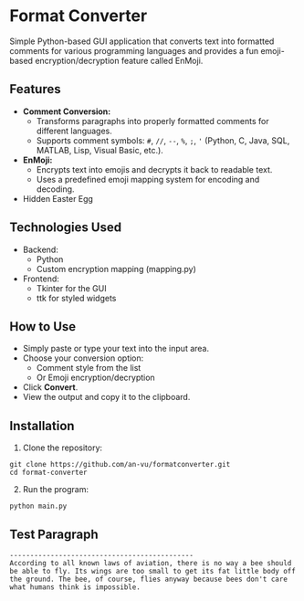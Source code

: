 # Format Converter

Simple Python-based GUI application that converts text into formatted comments for various programming languages and provides a fun emoji-based encryption/decryption feature called EnMoji.

## Features

- **Comment Conversion:**
    - Transforms paragraphs into properly formatted comments for different languages.
    - Supports comment symbols: `#`, `//`, `--`, `%`, `;`, `'` (Python, C, Java, SQL, MATLAB, Lisp, Visual Basic, etc.).
- **EnMoji:**
    - Encrypts text into emojis and decrypts it back to readable text.
    - Uses a predefined emoji mapping system for encoding and decoding.
- Hidden Easter Egg

## Technologies Used

- Backend:
    - Python
    - Custom encryption mapping (mapping.py)
- Frontend:
    - Tkinter for the GUI
    - ttk for styled widgets

## How to Use

- Simply paste or type your text into the input area.
- Choose your conversion option:
    - Comment style from the list
    - Or Emoji encryption/decryption
- Click **Convert**.
- View the output and copy it to the clipboard.

## Installation

1. Clone the repository:

```
git clone https://github.com/an-vu/formatconverter.git
cd format-converter
```

2. Run the program:
```
python main.py
```

## Test Paragraph

```
---------------------------------------------
According to all known laws of aviation, there is no way a bee should be able to fly. Its wings are too small to get its fat little body off the ground. The bee, of course, flies anyway because bees don't care what humans think is impossible.
```
